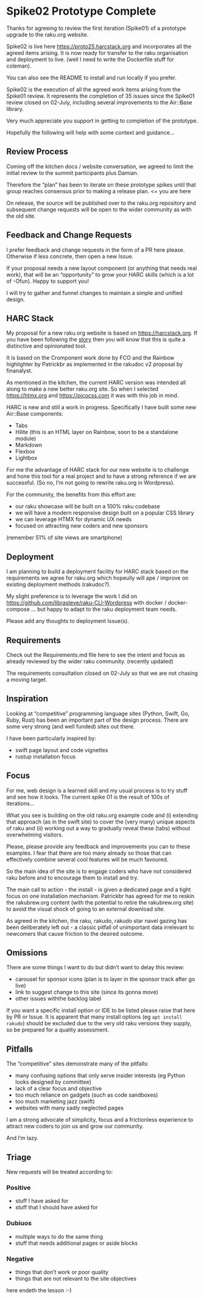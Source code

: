 # Spike02 Prototype Complete

Thanks for agreeing to review the first iteration (Spike01) of a prototype upgrade to the raku.org website.

Spike02 is live here https://proto25.harcstack.org and incorporates all the agreed items arising. It is now ready for transfer to the raku organisation and deployment to live. (well I need to write the Dockerfile stuff for coleman).

You can also see the README to install and run locally if you prefer.

Spike02 is the execution of all the agreed work items arising from the Spike01 review. It represents the completion of 35 issues since the Spike01 review closed on 02-July, including several improvements to the Air::Base library.

Very much appreciate you support in getting to completion of the prototype.

Hopefully the following will help with some context and guidance...

## Review Process

Coming off the kitchen docs / website conversation, we agreed to limit the initial review to the summit participants plus Damian. 

Therefore the “plan” has been to iterate on these prototype spikes until that group reaches consensus prior to making a release plan. <= you are here

On release, the source will be published over to the raku.org repository and subsequent change requests will be open to the wider community as with the old site.

## Feedback and Change Requests

I prefer feedback and change requests in the form of a PR here please. Otherwise if less concrete, then open a new Issue. 

If your proposal needs a new layout component (or anything that needs real work), that will be an “opportunity” to grow your HARC skills (which is a lot of -Ofun).  Happy to support you!

I will try to gather and funnel changes to maintain a simple and unified design. 

## HARC Stack

My proposal for a new raku.org website is based on https://harcstack.org. If you have been following the [story](https://rakujourney.wordpress.com/all-posts/) then you will know that this is quite a distinctive and opinionated tool. 

It is based on the Cromponent work done by FCO and the Rainbow highlighter by Patrickbr as implemented in the rakudoc v2 proposal by finanalyst.  

As mentioned in the kitchen, the current HARC version was intended all along to make a new better raku.org site. So when I selected https://htmx.org and  https://picocss.com it was with this job in mind.

HARC is new and still a work in progress. Specifically I have built some new Air::Base components:

- Tabs
- Hilite (this is an HTML layer on Rainbow, soon to be a standalone module)
- Markdown
- Flexbox
- Lightbox

For me the advantage of HARC stack for our new website is to challenge and hone this tool for a real project and to have a strong reference if we are successful. (So no, I’m not going to rewrite raku.org in Wordpress). 

For the community, the benefits from this effort are:
- our raku showcase will be built on a 100% raku codebase
- we will have a modern responsive design built on a popular CSS library
- we can leverage HTMX for dynamic UX needs
- focused on attracting new coders and new sponsors 

(remember 51% of site views are smartphone)

## Deployment

I am planning to build a deployment facility for HARC stack based on the requirements we agree for raku.org which hopeully will ape / improve on existing deployment methods (rakudoc?).

My slight preference is to leverage the work I did on https://github.com/librasteve/raku-CLI-Wordpress with docker / docker-compose ... but happy to adapt to the raku deployment team needs.

Please add any thoughts to deployment Issue(s).

## Requirements 

Check out the Requirements.md file here to see the intent and focus as already reviewed by the wider raku community. (recently updated)

The requirements consultation closed on 02-July so that we are not chasing a moving target. 

## Inspiration 

Looking at “competitive” programming language sites (Python, Swift, Go, Ruby, Rust) has been an important part of the design process. There are some very strong (and well funded) sites out there. 

I have been particularly inspired by:
- swift page layout and code vignettes
- rustup installation focus

## Focus

For me, web design is a learned skill and my usual process is to try stuff and see how it looks. The current spike 01 is the result of 100s of iterations… 

What you see is building on the old raku.org example code and (i) extending that approach (as in  the swift site) to cover the (very many) unique aspects of raku and (ii) working out a way to gradually reveal these (tabs) without overwhelming visitors.

Please, please provide any feedback and improvements you can to these examples. I fear that there are too many already so those that can effectively combine several cool features will be much favoured. 

So the main idea of the site is to engage coders who have not considered raku before and to encourage them to install and try. 

The main call to action - the install - is given a dedicated page and a tight focus on one installation mechanism. Patrickbr has agreed for me to reskin the rakubrew.org content (with the potential to retire the rakubrew.org site) to avoid the visual shock of going to an external download site. 

As agreed in the kitchen, the raku, rakudo, rakudo star navel gazing has been deliberately left out - a classic pitfall of unimportant data irrelevant to newcomers that cause friction to the desired outcome.

## Omissions

There are some things I want to do but didn’t want to delay this review:
- carousel for sponsor icons (plan is to layer in the sponsor track after go live)
- link to suggest change to this site (since its gonna move)
- other issues withthe backlog label

If you want a specific install option or IDE to be listed please raise that here by PR or Issue. It is apparent that many install options (eg `apt install rakudo`) should be excluded due to the very old raku versions they supply, so be prepared for a quality assessment. 

## Pitfalls

The “competitive” sites demonstrate many of the pitfalls:
- many confusing options that only serve insider interests (eg Python looks designed by committee)
- lack of a clear focus and objective
- too much reliance on gadgets (such as code sandboxes)
- too much marketing jazz (swift)
- websites with many sadly neglected pages 

I am a strong advocate of simplicity, focus and a frictionless experience to attract new coders to join us and grow our community.

And I’m lazy. 

## Triage

New requests will be treated according to:

### Positive
- stuff I have asked for
- stuff that I should have asked for

### Dubiuos
- multiple ways to do the same thing
- stuff that needs additional pages or aside blocks

### Negative
- things that don’t work or poor quality
- things that are not relevant to the site objectives

here endeth the lesson :-)
